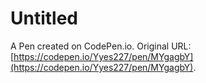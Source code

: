 # Untitled

A Pen created on CodePen.io. Original URL: [https://codepen.io/Yyes227/pen/MYgagbY](https://codepen.io/Yyes227/pen/MYgagbY).

